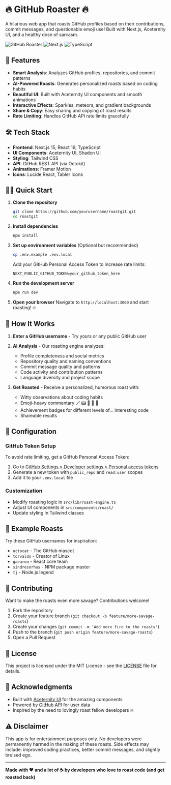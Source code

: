 # 🔥 GitHub Roaster 🔥

A hilarious web app that roasts GitHub profiles based on their contributions, commit messages, and questionable emoji use! Built with Next.js, Aceternity UI, and a healthy dose of sarcasm.

![GitHub Roaster](https://img.shields.io/badge/status-roasting-orange?style=for-the-badge)
![Next.js](https://img.shields.io/badge/Next.js-15-black?style=for-the-badge&logo=next.js)
![TypeScript](https://img.shields.io/badge/TypeScript-blue?style=for-the-badge&logo=typescript)

## 🚀 Features

- **Smart Analysis**: Analyzes GitHub profiles, repositories, and commit patterns
- **AI-Powered Roasts**: Generates personalized roasts based on coding habits
- **Beautiful UI**: Built with Aceternity UI components and smooth animations  
- **Interactive Effects**: Sparkles, meteors, and gradient backgrounds
- **Share & Copy**: Easy sharing and copying of roast results
- **Rate Limiting**: Handles GitHub API rate limits gracefully

## 🛠 Tech Stack

- **Frontend**: Next.js 15, React 19, TypeScript
- **UI Components**: Aceternity UI, Shadcn UI  
- **Styling**: Tailwind CSS
- **API**: GitHub REST API (via Octokit)
- **Animations**: Framer Motion
- **Icons**: Lucide React, Tabler Icons

## 🏃‍♂️ Quick Start

1. **Clone the repository**
   ```bash
   git clone https://github.com/yourusername/roastgit.git
   cd roastgit
   ```

2. **Install dependencies**
   ```bash
   npm install
   ```

3. **Set up environment variables** (Optional but recommended)
   ```bash
   cp .env.example .env.local
   ```
   Add your GitHub Personal Access Token to increase rate limits:
   ```
   NEXT_PUBLIC_GITHUB_TOKEN=your_github_token_here
   ```

4. **Run the development server**
   ```bash
   npm run dev
   ```

5. **Open your browser**
   Navigate to `http://localhost:3000` and start roasting! 🔥

## 🎯 How It Works

1. **Enter a GitHub username** - Try yours or any public GitHub user
2. **AI Analysis** - Our roasting engine analyzes:
   - Profile completeness and social metrics
   - Repository quality and naming conventions  
   - Commit message quality and patterns
   - Code activity and contribution patterns
   - Language diversity and project scope

3. **Get Roasted** - Receive a personalized, humorous roast with:
   - Witty observations about coding habits
   - Emoji-heavy commentary 🪄 📟 🦴 💾 🫠
   - Achievement badges for different levels of... interesting code
   - Shareable results

## 🔧 Configuration

### GitHub Token Setup
To avoid rate limiting, get a GitHub Personal Access Token:

1. Go to [GitHub Settings > Developer settings > Personal access tokens](https://github.com/settings/tokens)
2. Generate a new token with `public_repo` and `read:user` scopes
3. Add it to your `.env.local` file

### Customization
- Modify roasting logic in `src/lib/roast-engine.ts`
- Adjust UI components in `src/components/roast/`
- Update styling in Tailwind classes

## 📖 Example Roasts

Try these GitHub usernames for inspiration:
- `octocat` - The GitHub mascot
- `torvalds` - Creator of Linux  
- `gaearon` - React core team
- `sindresorhus` - NPM package master
- `tj` - Node.js legend

## 🤝 Contributing

Want to make the roasts even more savage? Contributions welcome!

1. Fork the repository
2. Create your feature branch (`git checkout -b feature/more-savage-roasts`)
3. Create your changes (`git commit -m 'Add more fire to the roasts'`)
4. Push to the branch (`git push origin feature/more-savage-roasts`)  
5. Open a Pull Request

## 📝 License

This project is licensed under the MIT License - see the [LICENSE](LICENSE) file for details.

## 🙏 Acknowledgments

- Built with [Aceternity UI](https://ui.aceternity.com/) for the amazing components
- Powered by [GitHub API](https://docs.github.com/en/rest) for user data
- Inspired by the need to lovingly roast fellow developers 🔥

## ⚠️ Disclaimer

This app is for entertainment purposes only. No developers were permanently harmed in the making of these roasts. Side effects may include: improved coding practices, better commit messages, and slightly bruised ego.

---

**Made with ❤️ and a lot of ☕ by developers who love to roast code (and get roasted back)**
